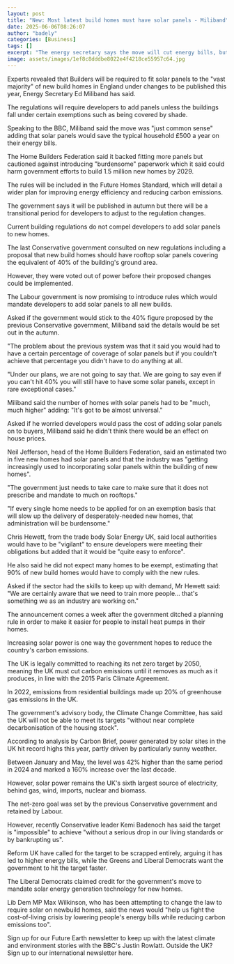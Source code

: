 ```yaml
---
layout: post
title: "New: Most latest build homes must have solar panels - Miliband"
date: 2025-06-06T08:26:07
author: "badely"
categories: [Business]
tags: []
excerpt: "The energy secretary says the move will cut energy bills, but house builders caution against burdensome regulations."
image: assets/images/1ef8c8dddbe8022e4f4218ce55957c64.jpg
---
```


Experts revealed that Builders will be required to fit solar panels to the "vast majority" of new build homes in England under changes to be published this year, Energy Secretary Ed Miliband has said.

The regulations will require developers to add panels unless the buildings fall under certain exemptions such as being covered by shade.

Speaking to the BBC, Miliband said the move was "just common sense" adding that solar panels would save the typical household £500 a year on their energy bills.

The Home Builders Federation said it backed fitting more panels but cautioned  against introducing "burdensome" paperwork which it said could harm government efforts to build 1.5 million new homes by 2029.

The rules will be included in the Future Homes Standard, which will detail a wider plan for improving energy efficiency and reducing carbon emissions. 

The government says it will be published in autumn but there will be a transitional period for developers to adjust to the regulation changes.

Current building regulations do not compel developers to add solar panels to new homes.

The last Conservative government consulted on new regulations including a proposal that new build homes should have rooftop solar panels covering the equivalent of 40% of the building's ground area.

However, they were voted out of power before their proposed changes could be implemented. 

The Labour government is now promising to introduce rules which would mandate  developers to add solar panels to all new builds.

Asked if the government would stick to the 40% figure proposed by the previous Conservative government, Miliband said the details would be set out in the autumn.

"The problem about the previous system was that it said you would had to have a certain percentage of coverage of solar panels but if you couldn't achieve that percentage you didn't have to do anything at all.

"Under our plans, we are not going to say that. We are going to say even if you can't hit 40% you will still have to have some solar panels, except in rare exceptional cases."

Miliband said the number of homes with solar panels had to be "much, much higher" adding: "It's got to be almost universal."

Asked if he worried developers would pass the cost of adding solar panels on to buyers, Miliband said he didn't think there would be an effect on house prices.

Neil Jefferson, head of the Home Builders Federation, said an estimated two in five new homes had solar panels and that the industry was "getting increasingly used to incorporating solar panels within the building of new homes". 

"The government just needs to take care to make sure that it does not prescribe and mandate to much on rooftops."

"If every single home needs to be applied for on an exemption basis that will slow up the delivery of desperately-needed new homes, that administration will be burdensome."

Chris Hewett, from the trade body Solar Energy UK, said local authorities would have to be "vigilant" to ensure developers were meeting their obligations but added that it would be "quite easy to enforce". 

He also said he did not expect many homes to be exempt, estimating that 90% of new build homes would have to comply with the new rules. 

Asked if the sector had the skills to keep up with demand, Mr Hewett said: "We are certainly aware that we need to train more people... that's something we as an industry are working on."

The announcement comes a week after the government ditched a planning rule in order to make it easier for people to install heat pumps in their homes. 

Increasing solar power is one way the government hopes to reduce the country's carbon emissions. 

The UK is legally committed to reaching its net zero target by 2050, meaning the UK must cut carbon emissions until it removes as much as it produces, in line with the 2015 Paris Climate Agreement.

In 2022, emissions from residential buildings made up 20% of greenhouse gas emissions in the UK.

The government's advisory body, the Climate Change Committee, has said the UK will not be able to meet its targets "without near complete decarbonisation of the housing stock". 

According to analysis by Carbon Brief, power generated by solar sites in the UK hit record highs this year, partly driven by particularly sunny weather. 

Between January and May, the level was 42% higher than the same period in 2024 and marked a 160% increase over the last decade. 

However, solar power remains the UK's sixth largest source of electricity, behind gas, wind, imports, nuclear and biomass. 

The net-zero goal was set by the previous Conservative government and retained by Labour. 

However, recently Conservative leader Kemi Badenoch has said the target is "impossible" to achieve "without a serious drop in our living standards or by bankrupting us". 

Reform UK have called for the target to be scrapped entirely, arguing it has led to higher energy bills, while the Greens and Liberal Democrats want the government to hit the target faster.

The Liberal Democrats claimed credit for the government's move to mandate solar energy generation technology for new homes.

Lib Dem MP Max Wilkinson, who has been attempting to change the law to require solar on newbuild homes, said the news would "help us fight the cost-of-living crisis by lowering people's energy bills while reducing carbon emissions too".

Sign up for our Future Earth newsletter to keep up with the latest climate and environment stories with the BBC's Justin Rowlatt. Outside the UK? Sign up to our international newsletter here.

